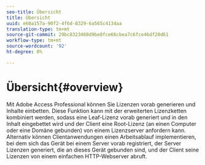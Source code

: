 ```yaml
---
seo-title: Übersicht
title: Übersicht
uuid: e60a157a-90f2-4f6d-8329-6a565c4134aa
translation-type: tm+mt
source-git-commit: 29bc8323460d9be0fce66cbea7c6fce46df20d61
workflow-type: tm+mt
source-wordcount: '92'
ht-degree: 0%

---
```



# Übersicht{#overview}

Mit Adobe Access Professional können Sie Lizenzen vorab generieren und Inhalte einbetten. Diese Funktion kann mit der erweiterten Lizenzketten kombiniert werden, sodass eine Leaf-Lizenz vorab generiert und in den Inhalt eingebettet wird und der Client eine Root-Lizenz (an einen Computer oder eine Domäne gebunden) von einem Lizenzserver anfordern kann. Alternativ können Clientanwendungen einen Arbeitsablauf implementieren, bei dem sich das Gerät bei einem Server vorab registriert, der Server Lizenzen generiert, die an dieses Gerät gebunden sind, und der Client seine Lizenzen von einem einfachen HTTP-Webserver abruft.
